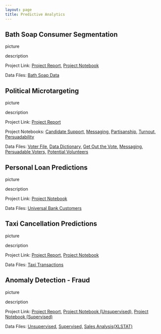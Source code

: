 ```yaml
---
layout: page
title: Predictive Analytics
---
```


## Bath Soap Consumer Segmentation

picture

description

Project Link:
[Project Report,](https://github.com/abigail-mcdonald/Abigail_McDonald_Portfolio/blob/main/Bath%20Soap%20Consumer%20Segmentation%20(Python)/Bath%20Soap%20Consumer%20Segmentation.pdf)
[Project Notebook](https://github.com/abigail-mcdonald/Abigail_McDonald_Portfolio/blob/main/Bath%20Soap%20Consumer%20Segmentation%20(Python)/Bath%20Soap%20Consumer%20Segmentation.ipynb)

Data Files:
[Bath Soap Data](https://github.com/abigail-mcdonald/Abigail_McDonald_Portfolio/blob/main/Bath%20Soap%20Consumer%20Segmentation%20(Python)/BathSoapHousehold.csv)


## Political Microtargeting

picture

description

Project Link:
[Project Report](https://github.com/abigail-mcdonald/Abigail_McDonald_Portfolio/blob/main/Political%20Microtargeting%20(Python)/Political%20Microtargeting.pdf)

Project Notebooks:
[Candidate Support,](https://github.com/abigail-mcdonald/Abigail_McDonald_Portfolio/blob/main/Political%20Microtargeting%20(Python)/Candidate_Support_Prediction.ipynb)
[Messaging,](https://github.com/abigail-mcdonald/Abigail_McDonald_Portfolio/blob/main/Political%20Microtargeting%20(Python)/Msg_A_B_moved.ipynb)
[Partisanship,](https://github.com/abigail-mcdonald/Abigail_McDonald_Portfolio/blob/main/Political%20Microtargeting%20(Python)/Republican_partisanship_prediction.ipynb)
[Turnout,](https://github.com/abigail-mcdonald/Abigail_McDonald_Portfolio/blob/main/Political%20Microtargeting%20(Python)/Turnout_prediction.ipynb)
[Persuadability](https://github.com/abigail-mcdonald/Abigail_McDonald_Portfolio/blob/main/Political%20Microtargeting%20(Python)/Voter_Persuadability.ipynb)

Data Files:
[Voter File,](https://1drv.ms/u/s!AsMHQO-V6ziTgpdVdGZ-4YHDYs3PMw?e=HJ5B70)
[Data Dictionary,](https://github.com/abigail-mcdonald/Abigail_McDonald_Portfolio/blob/main/Political%20Microtargeting%20(Python)/fx_indicator_data_dictionary%202020.xlsx)
[Get Out the Vote,](https://github.com/abigail-mcdonald/Abigail_McDonald_Portfolio/blob/main/Political%20Microtargeting%20(Python)/GOTV.xlsx)
[Messaging,](https://github.com/abigail-mcdonald/Abigail_McDonald_Portfolio/blob/main/Political%20Microtargeting%20(Python)/Messaging%20uplift.xlsx)
[Persuadable Voters,](https://github.com/abigail-mcdonald/Abigail_McDonald_Portfolio/blob/main/Political%20Microtargeting%20(Python)/Persuadable%20Voters.xlsx)
[Potential Volunteers](https://github.com/abigail-mcdonald/Abigail_McDonald_Portfolio/blob/main/Political%20Microtargeting%20(Python)/Potential%20Volunteers.xlsx)


## Personal Loan Predictions

picture

description

Project Link:
[Project Notebook](https://github.com/abigail-mcdonald/Abigail_McDonald_Portfolio/blob/main/Personal%20Loan%20Predictive%20Analytics%20(Python)/Personal%20Loan%20Predictive%20Analytics.ipynb)

Data Files:
[Universal Bank Customers](https://github.com/abigail-mcdonald/Abigail_McDonald_Portfolio/blob/main/Personal%20Loan%20Predictive%20Analytics%20(Python)/UniversalBankSample.csv)


## Taxi Cancellation Predictions

picture

description

Project Link:
[Project Report,](https://github.com/abigail-mcdonald/Abigail_McDonald_Portfolio/blob/main/Taxi%20Cancellation%20Predictive%20Analytics%20(Python)/Taxi%20Cancellation%20Predictive%20Analysis.pdf)
[Project Notebook](https://github.com/abigail-mcdonald/Abigail_McDonald_Portfolio/blob/main/Taxi%20Cancellation%20Predictive%20Analytics%20(Python)/Taxi%20Cancellation%20Predictive.ipynb)

Data Files:
[Taxi Transactions](https://github.com/abigail-mcdonald/Abigail_McDonald_Portfolio/blob/main/Taxi%20Cancellation%20Predictive%20Analytics%20(Python)/Taxi-cancellation-case.csv)


## Anomaly Detection - Fraud

picture

description

Project Link:
[Project Report,](https://github.com/abigail-mcdonald/Abigail_McDonald_Portfolio/blob/main/Anomaly%20Detection%20-%20Fraud%20(Python%26XLSTAT)/Fraud%20Anomaly%20Detection.pdf)
[Project Notebook (Unsupervised),](https://github.com/abigail-mcdonald/Abigail_McDonald_Portfolio/blob/main/Anomaly%20Detection%20-%20Fraud%20(Python%26XLSTAT)/Sales_unsuper.ipynb)
[Project Notebook (Supervised)](https://github.com/abigail-mcdonald/Abigail_McDonald_Portfolio/blob/main/Anomaly%20Detection%20-%20Fraud%20(Python%26XLSTAT)/Sales_supervised.ipynb)

Data Files:
[Unsupervised,](https://github.com/abigail-mcdonald/Abigail_McDonald_Portfolio/blob/main/Anomaly%20Detection%20-%20Fraud%20(Python%26XLSTAT)/salessimplified.csv)
[Supervised,](https://github.com/abigail-mcdonald/Abigail_McDonald_Portfolio/blob/main/Anomaly%20Detection%20-%20Fraud%20(Python%26XLSTAT)/sales.csv)
[Sales Analysis(XLSTAT)](https://github.com/abigail-mcdonald/Abigail_McDonald_Portfolio/blob/main/Anomaly%20Detection%20-%20Fraud%20(Python%26XLSTAT)/sales%20analysis.xlsm)
